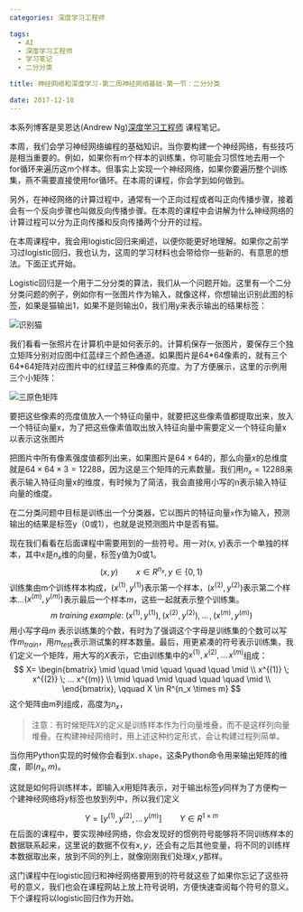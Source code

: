 ```yaml
---
categories: 深度学习工程师

tags: 
  - AI
  - 深度学习工程师
  - 学习笔记
  - 二分分类

title: 神经网络和深度学习-第二周神经网络基础-第一节：二分分类

date: 2017-12-18
---
```


本系列博客是吴恩达(Andrew Ng)[深度学习工程师](http://mooc.study.163.com/smartSpec/detail/1001319001.htm) 课程笔记。

本周，我们会学习神经网络编程的基础知识。当你要构建一个神经网络，有些技巧是相当重要的。例如，如果你有m个样本的训练集，你可能会习惯性地去用一个for循环来遍历这m个样本。但事实上实现一个神经网络，如果你要遍历整个训练集，燕不需要直接使用for循环。在本周的课程，你会学到如何做到。

另外，在神经网络的计算过程中，通常有一个正向过程或者叫正向传播步骤，接着会有一个反向步骤也叫做反向传播步骤。在本周的课程中会讲解为什么神经网络的计算过程可以分为正向传播和反向传播两个分开的过程。

在本周课程中，我会用logistic回归来阐述，以便你能更好地理解。如果你之前学习过logistic回归，我也认为，这周的学习材料也会带给你一些新的、有意思的想法。下面正式开始。

Logistic回归是一个用于二分分类的算法，我们从一个问题开始。这里有一个二分分类问题的例子，例如你有一张图片作为输入，就像这样，你想输出识别此图的标签，如果是猫输出1，如果不是则输出0，我们用y来表示输出的结果标签：

![识别猫](http://blog.geekidentity.com/images/deeplearning_specialization/neural-networks-deep-learning/week2/1_binary-classification/recognize_cat.png)

我们看看一张照片在计算机中是如何表示的。计算机保存一张图片，要保存三个独立矩阵分别对应图中红蓝绿三个颜色通道。如果图片是64\*64像素的，就有三个64\*64矩阵对应图片中的红绿蓝三种像素的亮度。为了方便展示，这里的示例用三个小矩阵：

![三原色矩阵](http://blog.geekidentity.com/images/deeplearning_specialization/neural-networks-deep-learning/week2/1_binary-classification/three_matrixs.png)

要把这些像素的亮度值放入一个特征向量中，就要把这些像素值都提取出来，放入一个特征向量x，为了把这些像素值取出放入特征向量中需要定义一个特征向量x以表示这张图片

把图片中所有像素强度值都列出来，如果图片是$64 \times 64$的，那么向量$x$的总维度就是$64 \times64 \times3=12288$，因为这是三个矩阵的元素数量。我们用$n_x=12288$来表示输入特征向量x的维度，有时候为了简洁，我会直接用小写的n表示输入特征向量的维度。

在二分类问题中目标是训练出一个分类器，它以图片的特征向量`x`作为输入，预测输出的结果是标签y（0或1），也就是说预测图片中是否有猫。

现在我们看看在后面课程中需要用到的一些符号。用一对(x, y)表示一个单独的样本，其中$x$是$n_x$维的向量，标签y值为0或1。
$$
(x,y) \qquad x \in R^{n_x},y \in \lbrace 0, 1 \rbrace
$$
训练集由m个训练样本构成，$(x^{(1)}, y^{(1)})$表示第一个样本，$(x^{(2)}, y^{(2)})$表示第二个样本...$(x^{(m)}, y^{(m)})$表示最后一个样本$m$，这些一起就表示整个训练集。
$$
m \; training \; example: \; (x^{(1)}, y^{(1)}),(x^{(2)}, y^{(2)}), \, ... \, ,(x^{(m)}, y^{(m)})
$$
用小写字母$m$ 表示训练集的个数，有时为了强调这个字母是训练集的个数可以写作$m_{train}$，用$m_{test}$表示测试集的样本数量。最后，用更紧凑的符号表示训练集，我们定义一个矩阵，用大写的$X$表示，它由训练集中的$x^{(1)},x^{(2)}, \, ... \, x^{(m)}$组成：
$$
X= \begin{bmatrix}
    \mid \quad \mid \quad \quad  \quad \mid \\
    x^{(1)} \; x^{(2)} \; ... x^{(m)} \\
    \mid \quad \mid \quad \quad  \quad \mid \\
\end{bmatrix},
\qquad X \in R^{n_x \times m}
$$
这个矩阵由m列组成，高度为$n_x$，

> 注意：有时候矩阵$X$的定义是训练样本作为行向量堆叠，而不是这样列向量堆叠。在构建神经网络时，用上述这种约定形式，会让构建过程列简单。

当你用Python实现的时候你会看到`X.shape`，这条Python命令用来输出矩阵的维度，即$(n_x,m)$。

这就是如何将训练样本，即输入$x$用矩阵表示，对于输出标签$y$同样为了方便构一个建神经网络将$y$标签也放到列中，所以我们定义

$$
Y=[y^{(1)},y^{(2)}, \, ... \, y^{(m)}] \qquad  Y \in R^{1 \times m}
$$
在后面的课程中，要实现神经网络，你会发现好的惯例符号能够将不同训练样本的数据联系起来，这里说的数据不仅有$x,y$，还会有之后其他变量，将不同的训练样本数据取出来，放到不同的列上，就像刚刚我们处理$x,y$那样。

这门课程中在logistic回归和神经网络要用到的符号就这些了如果你忘记了这些符号的意义，我们也会在课程网站上放上符号说明，方便快速查阅每个符号的意义。下个课程将以logistic回归作为开始。